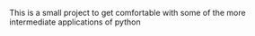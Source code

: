 This is a small project to get comfortable with some of the more intermediate applications of python
 